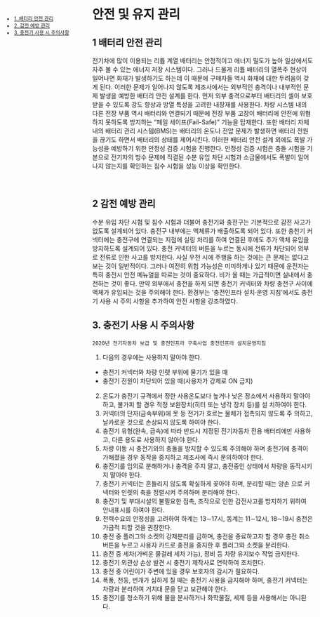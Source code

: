 <ui style="position:fixed;left: 3em; top:10em; font-size: 0.8em;">
    <li><a href = "#safety_battery"><bold>1. 배터리 안전 관리</bold></a></li>
    <li><a href = "#safety_eshock"><bold>2. 감전 예방 관리</bold></a></li>
    <li><a href = "#safety_tips"><bold>3. 충전기 사용 시 주의사항</bold></a></li>
</ui>


# 안전 및 유지 관리

<p id = "safety_battery"></p>

## 1 배터리 안전 관리

전기차에 많이 이용되는 리튬 계열 배터리는 안정적이고 에너지 밀도가 높아 일상에서도 자주 볼 수 있는 에너지 저장 시스템이다. 그러나 드물게 리튬 배터리의 열폭주 현상이 일어나면 화재가 발생하기도 하는데 이 때문에 구매자들 역시 화재에 대한 두려움이 갖게 된다. 이러한 문제가 일어나지 않도록 제조사에서는 외부적인 충격이나 내부적인 문제 발생을 예방한 배터리 안전 설계를 한다.
먼저 외부 충격으로부터 배터리의 셀이 보호 받을 수 있도록 강도 향상과 방열 특성을 고려한 내장재를 사용한다. 차량 시스템 내의 다른 전장 부품 역시 배터리와 연결되기 때문에 전장 부품 고장이 배터리에 안전에 위협하지 못하도록 방지하는 “페일 세이프(Fail-Safe)” 기능을 탑재한다. 또한 배터리 자체 내의 배터리 관리 시스템(BMS)는 배터리의 온도나 전압 문제가 발생하면 배터리 전원을 끊기도 하면서 배터리의 상태를 제어시킨다. 이러한 배터리 안전 설계 외에도 폭발 가능성을 예방하기 위한 안정성 검증 시험을 진행한다. 안정성 검증 시험은 충돌 시험을 기본으로 전기차의 방수 문제에 직결된 수분 유입 차단 시험과 소금물에서도 폭발이 일어나지 않는지를 확인하는 침수 시험을 성능 이상을 확인한다.

<br/>

<p id = "safety_eshock"></p>

## 2 감전 예방 관리
수분 유입 차단 시험 및 침수 시험과 더불어 충전기와 충전구는 기본적으로 감전 사고가 없도록 설계되어 있다. 충전구 내부에는 액체류가 배출하도록 되어 있다. 또한 충천기 커넥터에는 충전구에 연결되는 지점에 실링 처리를 하여 연결된 후에도 추가 액체 유입을 방지하도록 설계되어 있다. 충전 커넥터의 버튼을 누르는 동시에 전류가 차단되어 외부로 전류로 인한 사고를 방지한다.
사실 우천 시에 주행을 하는 것에는 큰 문제는 없다고 보는 것이 일반적이다. 그러나 여전히 위험 가능성은 미미하게나 있기 때문에 운전자는 특히 충전시 안전 메뉴얼을 따르는 것이 중요하다. 비가 올 때는 가급적이면 실내에서 충전하는 것이 좋다. 만약 외부에서 충전을 하게 되면 충전기 커넥터와 차량 충전구 사이에 액체가 유입되는 것을 주의해야 한다. 환경부는 '충전인프라 설치·운영 지침’에서도 충전기 사용 시 주의 사항을 추가하여 안전 사항을 강조하였다.

<p id = "safety_tips"></p>

## 3. 충전기 사용 시 주의사항
``
2020년 전기자동차 보급 및 충전인프라 구축사업 충전인프라 설치운영지침
``
<br/>

1. 다음의 경우에는 사용하지 말아야 한다.
  * 충전기 커넥터와 차량 인렛 부위에 물기가 있을 때
  * 충전기 전원이 차단되어 있을 때(사용자가 강제로 ON 금지)
2. 온도가 충전기 규격에서 정한 사용온도보다 높거나 낮은 장소에서 사용하지 말아야 하고, 불가피 할 경우 적정 보완장치(히터 또는 냉각 장치 등)를 설 치하여야 한다.
3. 커넥터의 단자(금속부위)에 못 등 전기가 흐르는 물체가 접촉되지 않도록 주 의하고, 날카로운 것으로 손상되지 않도록 하여야 한다.
4. 충전기 유형(완속, 급속)에 따라 반드시 지정된 전기자동차 전용 배터리에만 사용하고, 다른 용도로 사용하지 않아야 한다.
5. 차량 이동 시 충전기와의 충돌을 방지할 수 있도록 주의해야 하며 충전기에 충격이 가해졌을 경우 동작을 중지하고 제조사에 즉시 문의하여야 한다.
6. 충전기를 임의로 분해하거나 충격을 주지 말고, 충전중인 상태에서 차량을 동작시키지 말아야 한다. 
7. 충전기 커넥터는 흔들리지 않도록 확실하게 꽂아야 하며, 분리할 때는 양손 으로 커넥터와 인렛의 축을 정렬시켜 주의하며 분리해야 한다.
8. 충전기 및 부대시설의 불필요한 접촉, 조작으로 인한 감전사고를 방지하기 위하여 안내표시를 하여야 한다.
9. 전력수요의 안정성을 고려하여 하계는 13∼17시, 동계는 11∼12시, 18∼19시 충전은 가급적 피할 것을 권장한다.
10. 충전 중 플러그와 소켓의 강제분리를 금하며, 충전을 종료하고자 할 경우 충전 취소 버튼을 누르고 사용자 카드로 충전을 중지한 후 플러그와 소켓을 분리한다.
11. 충전 중 세차(가벼운 물걸레 세차 가능), 정비 등 차량 유지보수 작업 금지한다.
12. 충전기 외관상 손상 발견 시 충전기 제작사로 연락하여 조치한다.
13. 충전 중 어린이가 주변에 있을 경우 보호자의 감시가 필요하다.
14. 폭풍, 천둥, 번개가 심하게 칠 때는 충전기 사용을 금지해야 하며, 충전기 커넥터는 차량과 분리하여 거치대 문을 닫고 보관해야 한다.
15. 충전기를 청소하기 위해 물을 분사하거나 화학물질, 세제 등을 사용해서는 아니된다.
